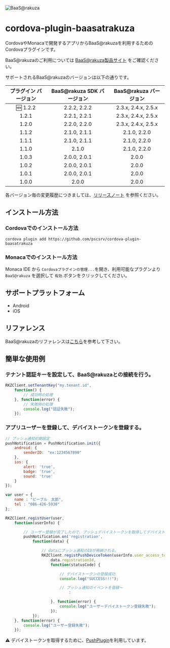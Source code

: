 ![BaaS@rakuza](http://www.raku-za.jp/baas/images/baasatrakuza_logo.png)

# cordova-plugin-baasatrakuza

CordovaやMonacaで開発するアプリからBaaS@rakuzaを利用するためのCordovaプラグインです。

BaaS@rakuzaのご利用については [BaaS@rakuza製品サイト](http://www.raku-za.jp/baas/) をご確認ください。

サポートされるBaaS@rakuzaのバージョンは以下の通りです。

|プラグイン バージョン|BaaS@rakuza SDK バージョン|BaaS@rakuza バージョン|
|:-:|:-:|:-:|
|:new: 1.2.2|2.2.2, 2.2.2|2.3.x, 2.4.x, 2.5.x|
|1.2.1|2.2.1, 2.2.1|2.3.x, 2.4.x, 2.5.x|
|1.2.0|2.2.0, 2.2.0|2.3.x, 2.4.x, 2.5.x|
|1.1.2|2.1.0, 2.1.1|2.1.0, 2.2.0|
|1.1.1|2.1.0, 2.1.1|2.1.0, 2.2.0|
|1.1.0|2.1.0|2.1.0, 2.2.0|
|1.0.3|2.0.0, 2.0.1|2.0.0|
|1.0.2|2.0.0, 2.0.1|2.0.0|
|1.0.1|2.0.0, 2.0.1|2.0.0|
|1.0.0|2.0.0|2.0.0|

各バージョン毎の変更履歴につきましては、[リリースノート](https://github.com/pscsrv/cordova-plugin-baasatrakuza/wiki/ReleaseNote) を参照ください。

## インストール方法

### Cordovaでのインストール方法

    cordova plugin add https://github.com/pscsrv/cordova-plugin-baasatrakuza

### Monacaでのインストール方法

Monaca IDE から `Cordovaプラグインの管理...`を開き、利用可能なプラグンより `BaaS@rakuza` を選択して `有効` ボタンをクリックしてください。

## サポートプラットフォーム

- Android
- iOS

## リファレンス

BaaS@rakuzaのリファレンスは[こちら](../../wiki)を参考して下さい。

## 簡単な使用例

### テナント認証キーを設定して、BaaS@rakuzaとの接続を行う。

```js
RKZClient.setTenantKey("my.tenant.id",
    function() {
        // 成功時の処理
    }, function(error) {
        // 失敗時の処理
        console.log("認証失敗");
    });
```

### アプリユーザーを登録して、デバイストークンを登録する。

```js
// プッシュ通知初期設定
pushNotification = PushNotification.init({
    android: {
        senderID:　"ex:1234567890"
    },
    ios: {
        alert: 'true',
        badge: 'true',
        sound: 'true'
    }
});

var user = {
    name : "ピープル　太郎",
    tel : "086-426-5930"
};

RKZClient.registUser(user,
    function(userInfo) {

        // ユーザー登録が完了したので、プッシュデバイストークンを取得してデバイストークンを設定する
        pushNotification.on('registration',
            function(data) {

                // dataにプッシュ通知のIDが格納される。
                RKZClient.registPushDeviceToken(userInfo.user_access_token,
                    data.registrationId,
                    function(statusCode) {

                        // デバイストークンの登録成功
                        console.log("SUCCESS!!!");

                        // プッシュ通知のイベントを登録〜
                            :

                    }, function(error) {
                        console.log("ユーザーデバイストークン登録失敗");
                    });
            });
    }, function(error) {
        console.log("ユーザー登録失敗");
    });
```

:warning: デバイストークンを取得するために、[PushPlugin](https://github.com/phonegap/phonegap-plugin-push)を利用しています。
